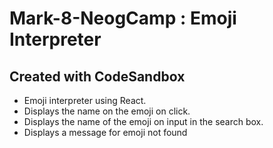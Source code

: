 # Mark-8-NeogCamp : Emoji Interpreter

## Created with CodeSandbox

- Emoji interpreter using React.
- Displays the name on the emoji on click.
- Displays the name of the emoji on input in the search box.
- Displays a message for emoji not found
